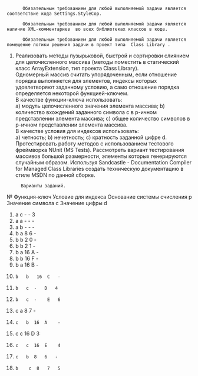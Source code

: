           Обязательным требованием для любой выполняемой задачи является соответствие кода Settings.StyleCop.

          Обязательным требованием для любой выполняемой задачи является наличие XML-комментариев  во всех библиотеках классов в коде.

          Обязательным требованием для любой выполняемой задачи является помещение логики решения задачи в проект типа  Class Library .

1. Реализовать методы пузырьковой, быстрой и сортировки слиянием для целочисленного массива (методы поместить в статический класс ArrayExtension, тип проекта Class Library).    
Одномерный массив считать упорядоченным, если отношение порядка выполняется для элементов, индексы которых удовлетворяют заданному условию,  а само отношение порядка определяется некоторой функцией-ключем.   
В качестве функции-ключа использовать:   
	a) модуль целочисленного значения элемента массива;
	b) количество вхождений заданного символа c в p-ичном представлении элемента массива; 
	c) общее количество символов в p-ичном представлении элемента массива.   
В качестве условия для индексов использовать:   
        a) четность; 
	b) нечетность; 
	c) кратность заданной цифре d.
Протестировать работу методов с использованием тестового фреймворка NUnit (MS Tests). Рассмотреть вариант тестирования массивов большой размерности, элементы которых генерируются случайным образом.
Используя Sandcastle - Documentation Compiler for Managed Class Libraries создать техническую документацию в стиле MSDN по данной сборке. 

         Варианты заданий.
№	 Функция-ключ 	Условие для индекса	 Основание системы счисления p	 Значение символа c 	 Значение цифры d 
1.	a
c	-	-	3
2.	a	a	-	-	-
3.	a 	b	-	-	-
4.	b 	a	8	6	-
5.	b	b	2	0	-
6.	 b	b	2	1	-
7.	b	a	16	A	-
8.	b	b	16	F	-
 9.	b	 a	 16	B 	 -
 10.	 b 	 b	 16	 C	 -
 11.	 b	 c	- 	D 	4 
 12.	 b	 c	- 	 E	 6
  13. 	 c	a	8 	7 	- 
 14.	 c	 b	16 	A 	 -
  15. 	 c 	 c	16	D 	3 
 16.	 c	 c 	16 	E	 4
 17. 	 c	 b	8	6 	- 
18. 	b 	 c	8	7 	5 
